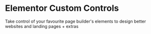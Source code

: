 # Elementor Custom Controls
Take control of your favourite page builder's elements to design better websites and landing pages + extras
